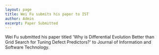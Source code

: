 ```yaml
---
layout: page
title: Wei Fu submits his paper to IST
author: Admin
excerpt: Paper Submitted
---
```


Wei Fu submitted his paper titled 'Why is Differential Evolution Better than Grid Search for Tuning Defect Predictors?'
to Journal of Information and Software Technology. 
